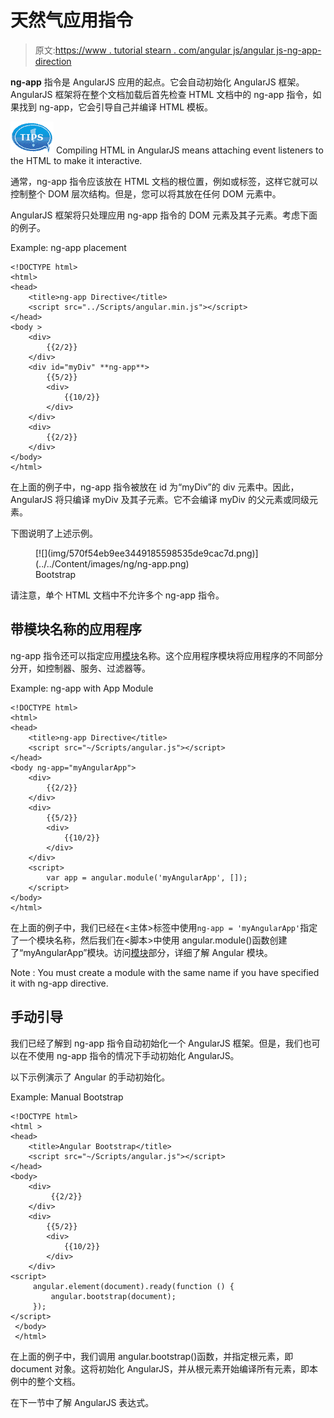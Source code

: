 # 天然气应用指令

> 原文:[https://www . tutorial stearn . com/angular js/angular js-ng-app-direction](https://www.tutorialsteacher.com/angularjs/angularjs-ng-app-directive)

**ng-app** 指令是 AngularJS 应用的起点。它会自动初始化 AngularJS 框架。AngularJS 框架将在整个文档加载后首先检查 HTML 文档中的 ng-app 指令，如果找到 ng-app，它会引导自己并编译 HTML 模板。

![tip](img/751bca76a769f8ad315ebee3fdf7d98e.png)  Compiling HTML in AngularJS means attaching event listeners to the HTML to make it interactive.

通常，ng-app 指令应该放在 HTML 文档的根位置，例如或标签，这样它就可以控制整个 DOM 层次结构。但是，您可以将其放在任何 DOM 元素中。

AngularJS 框架将只处理应用 ng-app 指令的 DOM 元素及其子元素。考虑下面的例子。

Example: ng-app placement

```
<!DOCTYPE html>
<html>
<head>
    <title>ng-app Directive</title>
    <script src="../Scripts/angular.min.js"></script>    
</head>
<body >
    <div>
        {{2/2}}
    </div>
    <div id="myDiv" **ng-app**>
        {{5/2}}
        <div>
            {{10/2}}
        </div>
    </div>
    <div>
        {{2/2}}
    </div>
</body>
</html>
```

在上面的例子中，ng-app 指令被放在 id 为“myDiv”的 div 元素中。因此，AngularJS 将只编译 myDiv 及其子元素。它不会编译 myDiv 的父元素或同级元素。

下图说明了上述示例。

<figure>[![](img/570f54eb9ee3449185598535de9cac7d.png)](../../Content/images/ng/ng-app.png)

<figcaption>Bootstrap</figcaption>

</figure>

请注意，单个 HTML 文档中不允许多个 ng-app 指令。

## 带模块名称的应用程序

ng-app 指令还可以指定应用[模块](/angularjs/modules-in-angularjs)名称。这个应用程序模块将应用程序的不同部分分开，如控制器、服务、过滤器等。

Example: ng-app with App Module

```
<!DOCTYPE html>
<html>
<head>
    <title>ng-app Directive</title>
    <script src="~/Scripts/angular.js"></script>
</head>
<body ng-app="myAngularApp">
    <div>
        {{2/2}}
    </div>
    <div>
        {{5/2}}
        <div>
            {{10/2}}
        </div>
    </div>
    <script>
        var app = angular.module('myAngularApp', []);
    </script>
</body>
</html>
```

在上面的例子中，我们已经在<主体>标签中使用`ng-app = 'myAngularApp'`指定了一个模块名称，然后我们在<脚本>中使用 angular.module()函数创建了“myAngularApp”模块。访问[模块](/angularjs/modules-in-angularjs)部分，详细了解 Angular 模块。

Note : You must create a module with the same name if you have specified it with ng-app directive.

## 手动引导

我们已经了解到 ng-app 指令自动初始化一个 AngularJS 框架。但是，我们也可以在不使用 ng-app 指令的情况下手动初始化 AngularJS。

以下示例演示了 Angular 的手动初始化。

Example: Manual Bootstrap

```
<!DOCTYPE html>
<html >
<head>
    <title>Angular Bootstrap</title>
    <script src="~/Scripts/angular.js"></script>
</head>
<body>
    <div>
         {{2/2}}
    </div>
    <div>
        {{5/2}}
        <div>
            {{10/2}}
        </div>   
    </div>
<script>       
     angular.element(document).ready(function () {
         angular.bootstrap(document);
     });
</script>
 </body>
 </html>
```

在上面的例子中，我们调用 angular.bootstrap()函数，并指定根元素，即 document 对象。这将初始化 AngularJS，并从根元素开始编译所有元素，即本例中的整个文档。

在下一节中了解 AngularJS 表达式。